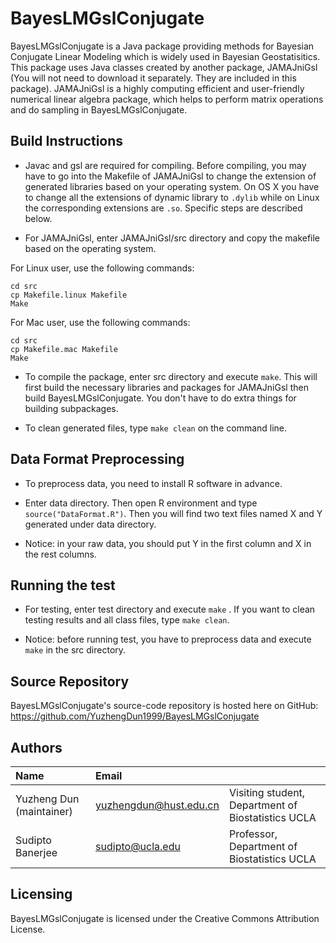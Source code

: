 # BayesLMGslConjugate
BayesLMGslConjugate is a Java package providing methods for Bayesian Conjugate Linear Modeling which is widely used in Bayesian Geostatisitics. This package uses Java classes created by another package, JAMAJniGsl (You will not need to download it separately. They are included in this package). JAMAJniGsl is a highly computing efficient and user-friendly numerical linear algebra package, which helps to perform matrix operations and do sampling in BayesLMGslConjugate. 


Build Instructions
------------------

* Javac and gsl are required for compiling. Before compiling, you may have to go into the Makefile of JAMAJniGsl to change the extension of generated libraries based on your operating system. On OS X you have to change all the extensions of dynamic library to `.dylib` while on Linux the corresponding extensions are `.so`. Specific steps are described below.

* For JAMAJniGsl, enter JAMAJniGsl/src directory and copy the makefile based on the operating system.

For Linux user, use the following commands:
```
cd src
cp Makefile.linux Makefile
Make
```

For Mac user, use the following commands:
```
cd src
cp Makefile.mac Makefile
Make
```

* To compile the package, enter src directory and execute `make`.
This will first build the necessary libraries and packages for JAMAJniGsl  then build BayesLMGslConjugate. You don't have to do extra things for building subpackages.

* To clean generated files, type `make clean` on the command line. 

Data Format Preprocessing
-----------------

* To preprocess data, you need to install R software in advance.

* Enter data directory. Then open R environment and type `source("DataFormat.R")`. Then you will find two text files named X and Y generated under data directory.

* Notice: in your raw data, you should put Y in the first column and X in the rest columns.

Running the test
-----------------
* For testing, enter test directory and execute `make` . If you want to clean testing results and all class files, type `make clean`. 

* Notice: before running test, you have to preprocess data and execute `make` in the src directory.

Source Repository
-----------------
BayesLMGslConjugate's source-code repository is hosted here on GitHub: 
https://github.com/YuzhengDun1999/BayesLMGslConjugate


Authors
---------

| Name   | Email       |              |
|:------ |:----------- | :----------- |
| Yuzheng Dun (maintainer) | yuzhengdun@hust.edu.cn | Visiting student, Department of Biostatistics  UCLA|
| Sudipto Banerjee | sudipto@ucla.edu   | Professor, Department of Biostatistics  UCLA |
<!--- --->
                             


Licensing
---------
BayesLMGslConjugate is licensed under the Creative Commons Attribution License. 



